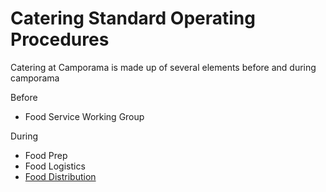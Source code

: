 # Catering Standard Operating Procedures

Catering at Camporama is made up of several elements before and during camporama

Before
* Food Service Working Group

During
* Food Prep
* Food Logistics
* [Food Distribution](distribution.md)

